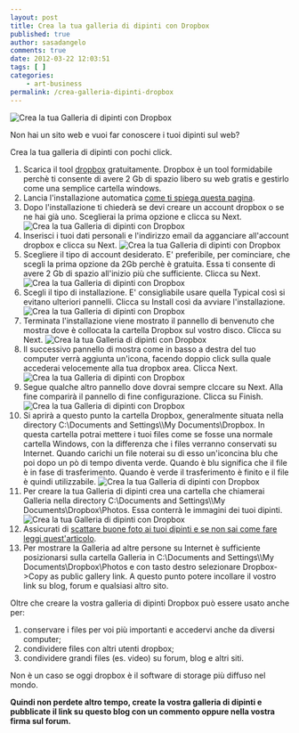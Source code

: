 ```yaml
---
layout: post
title: Crea la tua galleria di dipinti con Dropbox
published: true
author: sasadangelo
comments: true
date: 2012-03-22 12:03:51
tags: [ ]
categories:
    - art-business
permalink: /crea-galleria-dipinti-dropbox
---
```


![Crea la tua Galleria di dipinti con Dropbox](https://www.disegnoepittura.it/wp-content/uploads/galleria-dipinti-dropbox-1.JPG "Crea la tua Galleria di dipinti con Dropbox")

Non hai un sito web e vuoi far conoscere i tuoi dipinti sul web?

Crea la tua galleria di dipinti con pochi click.

1. Scarica il tool [dropbox](https://www.dropbox.com/) gratuitamente. Dropbox è un tool formidabile perchè ti consente di avere 2 Gb di spazio libero su web gratis e gestirlo come una semplice cartella windows.
2. Lancia l'installazione automatica [come ti spiega questa pagina](https://www.dropbox.com/downloading?src=index).
3. Dopo l'installazione ti chiederà se devi creare un account dropbox o se ne hai già uno. Sceglierai la prima opzione e clicca su Next. ![Crea la tua Galleria di dipinti con Dropbox](https://www.disegnoepittura.it/wp-content/uploads/galleria-dipinti-dropbox-1.JPG "Crea la tua Galleria di dipinti con Dropbox")
4. Inserisci i tuoi dati personali e l'indirizzo email da agganciare all'account dropbox e clicca su Next. ![Crea la tua Galleria di dipinti con Dropbox](https://www.disegnoepittura.it/wp-content/uploads/galleria-dipinti-dropbox-2.JPG "Crea la tua Galleria di dipinti con Dropbox")
5. Scegliere il tipo di account desiderato. E' preferibile, per cominciare, che scegli la prima opzione da 2Gb perchè è gratuita. Essa ti consente di avere 2 Gb di spazio all'inizio più che sufficiente. Clicca su Next. ![Crea la tua Galleria di dipinti con Dropbox](https://www.disegnoepittura.it/wp-content/uploads/galleria-dipinti-dropbox-3.JPG "Crea la tua Galleria di dipinti con Dropbox")
6. Scegli il tipo di installazione. E' consigliabile usare quella Typical così si evitano ulteriori pannelli. Clicca su Install così da avviare l'installazione. ![Crea la tua Galleria di dipinti con Dropbox](https://www.disegnoepittura.it/wp-content/uploads/galleria-dipinti-dropbox-4.JPG "Crea la tua Galleria di dipinti con Dropbox")
7. Terminata l'installazione viene mostrato il pannello di benvenuto che mostra dove è collocata la cartella Dropbox sul vostro disco. Clicca su Next. ![Crea la tua Galleria di dipinti con Dropbox](https://www.disegnoepittura.it/wp-content/uploads/galleria-dipinti-dropbox-5.JPG "Crea la tua Galleria di dipinti con Dropbox")
8. Il successivo pannello di mostra come in basso a destra del tuo computer verrà aggiunta un'icona, facendo doppio click sulla quale accederai velocemente alla tua dropbox area. Clicca Next. ![Crea la tua Galleria di dipinti con Dropbox](https://www.disegnoepittura.it/wp-content/uploads/galleria-dipinti-dropbox-6.JPG "Crea la tua Galleria di dipinti con Dropbox")
9. Segue qualche altro pannello dove dovrai sempre clccare su Next. Alla fine comparirà il pannello di fine configurazione. Clicca su Finish. ![Crea la tua Galleria di dipinti con Dropbox](https://www.disegnoepittura.it/wp-content/uploads/galleria-dipinti-dropbox-7.JPG "Crea la tua Galleria di dipinti con Dropbox")
10. Si aprirà a questo punto la cartella Dropbox, generalmente situata nella directory C:\\Documents and Settings\\<utente>\\My Documents\\Dropbox. In questa cartella potrai mettere i tuoi files come se fosse una normale cartella Windows, con la differenza che i files verranno conservati su Internet. Quando carichi un file noterai su di esso un'iconcina blu che poi dopo un pò di tempo diventa verde. Quando è blu significa che il file è in fase di trasferimento. Quando è verde il trasferimento è finito e il file è quindi utilizzabile. ![Crea la tua Galleria di dipinti con Dropbox](https://www.disegnoepittura.it/wp-content/uploads/galleria-dipinti-dropbox-8.JPG "Crea la tua Galleria di dipinti con Dropbox")
11. Per creare la tua Galleria di dipinti crea una cartella che chiamerai Galleria nella directory C:\\Documents and Settings\\<utente>\\My Documents\\Dropbox\\Photos. Essa conterrà le immagini dei tuoi dipinti. ![Crea la tua Galleria di dipinti con Dropbox](https://www.disegnoepittura.it/wp-content/uploads/galleria-dipinti-dropbox-8.JPG "Crea la tua Galleria di dipinti con Dropbox")
12. Assicurati di [scattare buone foto ai tuoi dipinti e se non sai come fare leggi quest'articolo](https://www.disegnoepittura.it/come-fotografare-opere-arte/).
13. Per mostrare la Galleria ad altre persone su Internet è sufficiente posizionarsi sulla cartella Galleria in C:\\Documents and Settings\\<utente>\\My Documents\\Dropbox\\Photos e con tasto destro selezionare Dropbox->Copy as public gallery link. A questo punto potere incollare il vostro link su blog, forum e qualsiasi altro sito.

Oltre che creare la vostra galleria di dipinti Dropbox può essere usato anche per:

1. conservare i files per voi più importanti e accedervi anche da diversi computer;
2. condividere files con altri utenti dropbox;
3. condividere grandi files (es. video) su forum, blog e altri siti.

Non è un caso se oggi dropbox è il software di storage più diffuso nel mondo.

**Quindi non perdete altro tempo, create la vostra galleria di dipinti e pubblicate il link su questo blog con un commento oppure nella vostra firma sul forum.**
